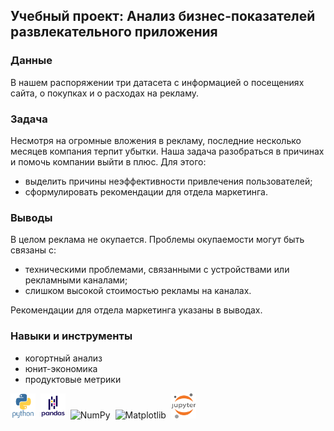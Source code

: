 ## Учебный проект: Анализ бизнес-показателей развлекательного приложения

### Данные
В нашем распоряжении три датасета с информацией о посещениях сайта, о покупках и о расходах на рекламу.

### Задача
Несмотря на огромные вложения в рекламу, последние несколько месяцев компания терпит убытки.
Наша задача разобраться в причинах и помочь компании выйти в плюс. Для этого:
- выделить причины неэффективности привлечения пользователей;
- сформулировать рекомендации для отдела маркетинга.

### Выводы
В целом реклама не окупается. Проблемы окупаемости могут быть связаны с:

- техническими проблемами, связанными с устройствами или рекламными каналами;
- слишком высокой стоимостью рекламы на каналах.

Рекомендации для отдела маркетинга указаны в выводах.

### Навыки и инструменты
- когортный анализ
- юнит-экономика
- продуктовые метрики
<div>
  <img src="https://github.com/devicons/devicon/blob/master/icons/python/python-original-wordmark.svg" title="Python" alt="Python" width="40" height="40"/>&nbsp;
  <img src="https://github.com/devicons/devicon/blob/master/icons/pandas/pandas-original-wordmark.svg" title="Pandas" alt="Pandas" width="40" height="40"/>&nbsp;
  <img src="https://numpy.org/images/logo.svg" title="NumPy" alt="NumPy" width="40" height="40"/>&nbsp;
  <img src="https://matplotlib.org/_static/images/logo2.svg" title="Matplotlib" alt="Matplotlib" width="60" height="40"/>&nbsp;
  <img src="https://github.com/devicons/devicon/blob/master/icons/jupyter/jupyter-original-wordmark.svg" title="Jupyter" alt="Jupyter" width="40" height="40"/>
  </div>
